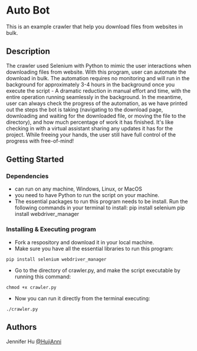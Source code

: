 # Auto Bot

This is an example crawler that help you download files from websites in bulk.

## Description

The crawler used Selenium with Python to mimic the user interactions when downloading files from website. With this program, user can automate the download in bulk.
The automation requires no monitoring and will run in the background for approximately 3-4 hours in the background once you execute the script - A dramatic reduction in manual effort and time, with the entire operation running seamlessly in the background.
In the meantime, user can always check the progress of the automation, as we have printed out the steps the bot is taking (navigating to the download page, downloading and waiting for the downloaded file, or moving the file to the directory), and how much percentage of work it has finished. It's like checking in with a virtual assistant sharing any updates it has for the project. While freeing your hands, the user still have full control of the progress with free-of-mind!

## Getting Started

### Dependencies

- can run on any machine, Windows, Linux, or MacOS
- you need to have Python to run the script on your machine.
- The essential packages to run this program needs to be install. Run the following commands in your terminal to install:
  pip install selenium
  pip install webdriver_manager

### Installing & Executing program

- Fork a respository and download it in your local machine.
- Make sure you have all the essential libraries to run this program:

```
pip install selenium webdriver_manager
```

- Go to the directory of crawler.py, and make the script executable by running this command:

```
chmod +x crawler.py
```

- Now you can run it directly from the terminal executing:

```
./crawler.py
```

## Authors

Jennifer Hu [@HujiAnni](https://www.customerx.org)
